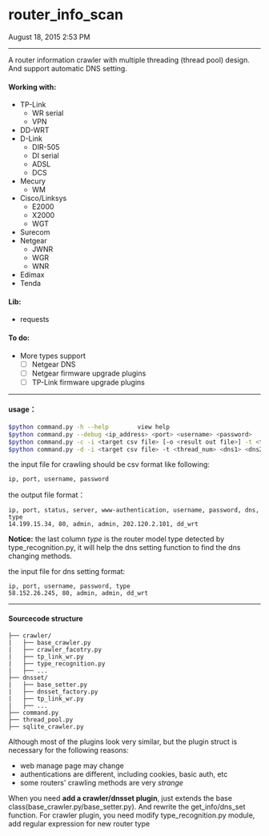 # router_info_scan

August 18, 2015 2:53 PM
- - -
A router information crawler with multiple threading (thread pool) design. And support automatic DNS setting.

#### Working with: 
- TP-Link
	- WR serial 
	- VPN 
- DD-WRT
- D-Link 
	- DIR-505
	- DI serial
	- ADSL
	- DCS
- Mecury
	- WM
- Cisco/Linksys
	- E2000
	- X2000
	- WGT
- Surecom
- Netgear
	- JWNR
	- WGR
	- WNR
- Edimax
- Tenda

#### Lib:
- requests

#### To do:
- More types support
	- [ ] Netgear DNS
	- [ ] Netgear firmware upgrade plugins
	- [ ] TP-Link firmware upgrade plugins

- - -

#### usage：
```bash
$python command.py -h --help		view help
$python command.py --debug <ip_address> <port> <username> <password>		test router info crawling func
$python command.py -c -i <target csv file> [-o <result out file>] -t <thread_num>		crawling targets info
$python command.py -d -i <target csv file> -t <thread_num> <dns1> <dns2>		set targets dns
```

the input file for crawling should be csv format like following:
```csv
ip, port, username, password
```
the output file format：
```csv
ip, port, status, server, www-authentication, username, password, dns, type
14.199.15.34, 80, admin, admin, 202.120.2.101, dd_wrt
```

**Notice:** the last column *type* is the router model type detected by type_recognition.py, it will help the dns setting function to find the dns changing methods.


the input file for dns setting format:
```csv
ip, port, username, password, type
58.152.26.245, 80, admin, admin, dd_wrt
```
- - -

#### Sourcecode structure
```
├── crawler/
|   ├── base_crawler.py
|   ├── crawler_facotry.py
|   ├── tp_link_wr.py
|   ├── type_recognition.py
|   ├── ...
├── dnsset/
|   ├── base_setter.py
|   ├── dnsset_factory.py
|   ├── tp_link_wr.py
|   ├── ...
├── command.py
├── thread_pool.py
├── sqlite_crawler.py
```

Although most of the plugins look very similar, but the plugin struct is necessary for the following reasons:
- web manage page may change
- authentications are different, including cookies, basic auth, etc
- some routers' crawling methods are very *strange*

When you need **add a crawler/dnsset plugin**, just extends the base class(base_crawler.py/base_setter.py). And rewrite the get_info/dns_set function.
For crawler plugin, you need modify type_recognition.py module, add regular expression for new router type

